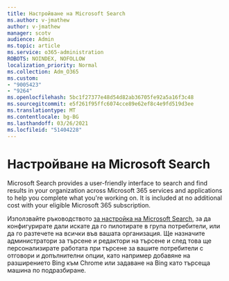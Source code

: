 ```yaml
---
title: Настройване на Microsoft Search
ms.author: v-jmathew
author: v-jmathew
manager: scotv
audience: Admin
ms.topic: article
ms.service: o365-administration
ROBOTS: NOINDEX, NOFOLLOW
localization_priority: Normal
ms.collection: Adm_O365
ms.custom:
- "9005423"
- "9264"
ms.openlocfilehash: 5bc1f27377e48d54d82ab36705fe92a5a16f3c48
ms.sourcegitcommit: e5f261f95ffc6074cce89e62ef8c4e9fd519d3ee
ms.translationtype: MT
ms.contentlocale: bg-BG
ms.lasthandoff: 03/26/2021
ms.locfileid: "51404228"
---
```

# <a name="set-up-microsoft-search"></a>Настройване на Microsoft Search

Microsoft Search‎ provides a user-friendly interface to search and find results in your organization across ‎Microsoft 365‎ services and applications to help you complete what you're working on. It is included at no additional cost with your eligible ‎Microsoft 365‎ subscription.

Използвайте ръководството [за настройка на Microsoft Search,](https://go.microsoft.com/fwlink/?linkid=2156919) за да конфигурирате дали искате да го пилотирате в група потребители, или да го разтечете на всички във вашата организация. Ще назначите администратори за търсене и редактори на търсене и след това ще персонализирате работата при търсене за вашите потребители с отговори и допълнителни опции, като например добавяне на разширението Bing към Chrome или задаване на Bing като търсеща машина по подразбиране.
